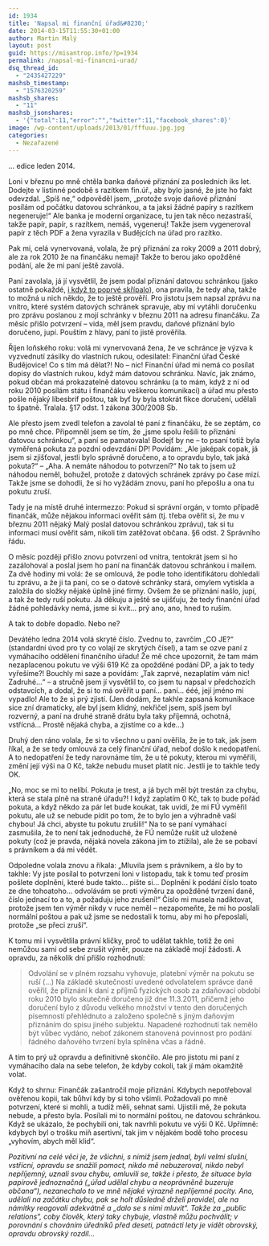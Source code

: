 ```yaml
---
id: 1934
title: 'Napsal mi finanční úřad&#8230;'
date: 2014-03-15T11:55:30+01:00
author: Martin Malý
layout: post
guid: https://misantrop.info/?p=1934
permalink: /napsal-mi-financni-urad/
dsq_thread_id:
  - "2435427229"
mashsb_timestamp:
  - "1576320259"
mashsb_shares:
  - "11"
mashsb_jsonshares:
  - '{"total":11,"error":"","twitter":11,"facebook_shares":0}'
image: /wp-content/uploads/2013/01/fffuuu.jpg.jpg
categories:
  - Nezařazené
---
```

&#8230; edice leden 2014.

<!--more-->

Loni v březnu po mně chtěla banka daňové přiznání za posledních iks let. Dodejte v listinné podobě s razítkem fin.úř., aby bylo jasné, že jste ho fakt odevzdal. &#8222;Spíš ne,&#8220; odpověděl jsem, &#8222;protože svoje daňové přiznání posílám od počátku datovou schránkou, a ta jaksi žádné papíry s razítkem negeneruje!&#8220; Ale banka je moderní organizace, tu jen tak něco nezastraší, takže papír, papír, s razítkem, nemáš, vygeneruj! Takže jsem vygeneroval papír z těch PDF a žena vyrazila v Budějcích na úřad pro razítko.

Pak mi, celá vynervovaná, volala, že prý přiznání za roky 2009 a 2011 dobrý, ale za rok 2010 že na finančáku nemají! Takže to berou jako opožděné podání, ale že mi paní ještě zavolá.

Paní zavolala, já jí vysvětlil, že jsem podal přiznání datovou schránkou (jako ostatně pokaždé, [i když to poprvé skřípalo](https://www.lupa.cz/clanky/datova-schranka-kontra-urednik/)), ona pravila, že tedy aha, takže to možná u nich někdo, že to ještě prověří. Pro jistotu jsem napsal zprávu na vnitro, které systém datových schránek spravuje, aby mi vytáhli doručenku pro zprávu poslanou z mojí schránky v březnu 2011 na adresu finančáku. Za měsíc přišlo potvrzení &#8211; vida, měl jsem pravdu, daňové přiznání bylo doručeno, jupí. Pouštím z hlavy, paní to jistě prověřila.

Říjen loňského roku: volá mi vynervovaná žena, že ve schránce je výzva k vyzvednutí zásilky do vlastních rukou, odesilatel: Finanční úřad České Budějovice! Co s tím má dělat?! No &#8211; nic! Finanční úřad mi nemá co posílat dopisy do vlastních rukou, když mám datovou schránku. Navíc, jak známo, pokud občan má prokazatelně datovou schránku (a to mám, když z ní od roku 2010 posílám státu i finančáku veškerou komunikaci) a úřad mu přesto pošle nějaký líbesbríf poštou, tak byť by byla stokrát fikce doručení, udělali to špatně. Tralala. §17 odst. 1 zákona 300/2008 Sb.

Ale přesto jsem zvedl telefon a zavolal té paní z finančáku, že se zeptám, co po mně chce. Připomněl jsem se tím, že &#8222;jsme spolu řešili to přiznání datovou schránkou&#8220;, a paní se pamatovala! Bodejť by ne &#8211; to psaní totiž byla vyměřená pokuta za pozdní odevzdání DP! Povídám: &#8222;Ale jaképak copak, já jsem si zjišťoval, jestli bylo správně doručeno, a to opravdu bylo, tak jaká pokuta?&#8220; &#8211; &#8222;Aha. A nemáte náhodou to potvrzení?&#8220; No tak to jsem už náhodou neměl, bohužel, protože z datových schránek zprávy po čase mizí. Takže jsme se dohodli, že si ho vyžádám znovu, paní ho přepošlu a ona tu pokutu zruší.

Tady je na místě druhé intermezzo: Pokud si správní orgán, v tomto případě finančák, může nějakou informaci ověřit sám (tj. třeba ověřit si, že mu v březnu 2011 nějaký Malý poslal datovou schránkou zprávu), tak si tu informaci musí ověřit sám, nikoli tím zatěžovat občana. §6 odst. 2 Správního řádu.

O měsíc později přišlo znovu potvrzení od vnitra, tentokrát jsem si ho zazálohoval a poslal jsem ho paní na finančák datovou schránkou i mailem. Za dvě hodiny mi volá: že se omlouvá, že podle toho identifikátoru dohledali tu zprávu, a že ji ta paní, co se o datové schránky stará, omylem vytiskla a založila do složky nějaké úplně jiné firmy. Ovšem že se přiznání našlo, jupí, a tak že tedy ruší pokutu. Já děkuju a ještě se ujišťuju, že tedy finanční úřad žádné pohledávky nemá, jsme si kvit&#8230; prý ano, ano, hned to ruším.

A tak to dobře dopadlo. Nebo ne?

Devátého ledna 2014 volá skryté číslo. Zvednu to, zavrčím &#8222;CO JE?&#8220; (standardní úvod pro ty co volají ze skrytých čísel), a tam se ozve paní z vymáhacího oddělení finančního úřadu! Že mě chce upozornit, že tam mám nezaplacenou pokutu ve výši 619 Kč za opožděné podání DP, a jak to tedy vyřešíme?! Bouchly mi saze a povídám: &#8222;Tak zaprvé, nezaplatím vám nic! Zadruhé&#8230;&#8220; &#8211; a stručně jsem jí vysvětlil to, co jsem tu napsal v předchozích odstavcích, a dodal, že si to má ověřit u paní&#8230; paní&#8230; ééé, její jméno mi vypadlo! Ale to že si prý zjistí. (Jen dodám, že takhle zapsaná komunikace sice zní dramaticky, ale byl jsem klidný, nekřičel jsem, spíš jsem byl rozverný, a paní na druhé straně drátu byla taky příjemná, ochotná, vstřícná&#8230; Prostě nějaká chyba, a zjistíme co a kde&#8230;)

Druhý den ráno volala, že si to všechno u paní ověřila, že je to tak, jak jsem říkal, a že se tedy omlouvá za celý finanční úřad, neboť došlo k nedopatření. A to nedopatření že tedy narovnáme tím, že u té pokuty, kterou mi vyměřili, změní její výši na 0 Kč, takže nebudu muset platit nic. Jestli je to takhle tedy OK.

&#8222;No, moc se mi to nelíbí. Pokuta je trest, a já bych měl být trestán za chybu, která se stala plně na straně úřadu?! I když zaplatím 0 Kč, tak to bude pořád pokuta, a když někdo za pár let bude koukat, tak uvidí, že mi FÚ vyměřil pokutu, ale už se nebude pídit po tom, že to bylo jen a výhradně vaší chybou! Já chci, abyste tu pokutu zrušili!&#8220; Na to se paní vymáhací zasmušila, že to není tak jednoduché, že FÚ nemůže rušit už uložené pokuty (což je pravda, nějaká novela zákona jim to ztížila), ale že se pobaví s právníkem a dá mi vědět.

Odpoledne volala znovu a říkala: &#8222;Mluvila jsem s právníkem, a šlo by to takhle: Vy jste posílal to potvrzení loni v listopadu, tak k tomu teď prosím pošlete doplnění, které bude takto&#8230; pište si&#8230; Doplnění k podání číslo toato ze dne tohoatoho&#8230; odvolávám se proti výměru za opožděné tvrzení daně, číslo jednací to a to, a požaduju jeho zrušení!&#8220; Číslo mi musela nadiktovat, protože jsem ten výměr nikdy v ruce neměl &#8211; nezapomeňte, že mi ho poslali normální poštou a pak už jsme se nedostali k tomu, aby mi ho přeposlali, protože &#8222;se přeci zruší&#8220;.

K tomu mi i vysvětlila právní kličky, proč to udělat takhle, totiž že oni nemůžou sami od sebe zrušit výměr, pouze na základě mojí žádosti. A opravdu, za několik dní přišlo rozhodnutí:

> Odvolání se v plném rozsahu vyhovuje, platební výměr na pokutu se ruší (&#8230;) Na základě skutečností uvedené odvolatelem správce daně ověřil, že přiznání k dani z příjmů fyzických osob za zdaňovací období roku 2010 bylo skutečně doručeno již dne 11.3.2011, přičemž jeho doručení bylo z důvodu velkého množství v tento den doručených písemností přehlédnuto a založeno společně s jiným daňovým přiznáním do spisu jiného subjektu. Napadené rozhodnutí tak nemělo být vůbec vydáno, neboť zákonem stanovená povinnost pro podání řádného daňového tvrzení byla splněna včas a řádně.

A tím to prý už opravdu a definitivně skončilo. Ale pro jistotu mi paní z vymáhacího dala na sebe telefon, že kdyby cokoli, tak jí mám okamžitě volat.

Když to shrnu: Finančák zašantročil moje přiznání. Kdybych nepotřeboval ověřenou kopii, tak bůhví kdy by si toho všimli. Požadovali po mně potvrzení, které si mohli, a tudíž měli, sehnat sami. Ujistili mě, že pokuta nebude, a přesto byla. Posílali mi to normální poštou, ne datovou schránkou. Když se ukázalo, že pochybili oni, tak navrhli pokutu ve výši 0 Kč. Upřímně: kdybych byl o trošku míň asertivní, tak jim v nějakém bodě toho procesu &#8222;vyhovím, abych měl klid&#8220;.

_Pozitivní na celé věci je, že všichni, s nimiž jsem jednal, byli velmi slušní, vstřícní, opravdu se snažili pomoct, nikdo mě nebuzeroval, nikdo nebyl nepříjemný, uznali svou chybu, omluvili se, takže i přesto, že situace byla papírově jednoznačná (&#8222;úřad udělal chybu a neoprávněně buzeruje občana&#8220;), nezanechalo to ve mně nějaké výrazně nepříjemné pocity. Ano, udělali na začátku chybu, pak se holt důsledně drželi pravidel, ale na námitky reagovali adekvátně a &#8222;dalo se s nimi mluvit&#8220;. Takže za &#8222;public relations&#8220;, coby člověk, který taky chybuje, vlastně můžu pochválit; v porovnání s chováním úředníků před deseti, patnácti lety je vidět obrovský, opravdu obrovský rozdíl&#8230;_